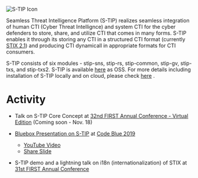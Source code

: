 ![S-TIP Icon](https://github.com/s-tip/stip-common/blob/master/img/stip-logo.png?raw=true)

Seamless Threat Intelligence Platform (S-TIP) realizes seamless integration of human CTI (Cyber Threat Intellignce) and system CTI for the cyber defenders to store, share, and utilize CTI that comes in many forms. S-TIP enables it through its storing any CTI in a structured CTI format (currently [STIX 2.1](https://docs.oasis-open.org/cti/stix/v2.1/csprd01/stix-v2.1-csprd01.html)) and producing CTI dynamicall in appropriate formats for CTI consumers. 

S-TIP consists of six modules - stip-sns, stip-rs, stip-common, stip-gv, stip-txs, and stip-txs2.
S-TIP is available [here](https://github.com/s-tip) as OSS. For more details including installation of S-TIP locally and on cloud, please check [here](https://github.com/s-tip/stip-commons) .

# Activity

* Talk on S-TIP Core Concept at [32nd FIRST Annual Conference - Virtual Edition](https://www.first.org/conference/2020/) (Coming soon - Nov. 18)

* [Bluebox Presentation on S-TIP](https://codeblue.jp/2019/en/bluebox/S-TIP/) at [Code Blue 2019](https://codeblue.jp/2019/en/)
  * [YouTube Video](https://www.youtube.com/watch?v=pk1LhdSu350)
  * [Share Slide](https://www.slideshare.net/codeblue_jp/cb19-seamless-threat-intelligence-platform-stip-by-koji-yamada-toshitaka-satomi)

* S-TIP demo and a lightning talk on i18n (internationalization) of STIX at [31st FIRST Annual Conference](https://www.first.org/conference/2019/)
